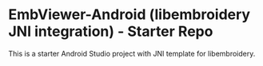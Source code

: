 # EmbViewer-Android (libembroidery JNI integration) - Starter Repo

This is a starter Android Studio project with JNI template for libembroidery.
